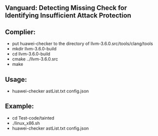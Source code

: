 ## Vanguard: Detecting Missing Check for Identifying Insufficient Attack Protection


## Complier:
+ put huawei-checker to the directory of llvm-3.6.0.src/tools/clang/tools
+ mkdir llvm-3.6.0-build
+ cd llvm-3.6.0-build
+ cmake ../llvm-3.6.0.src
+ make


## Usage:
+ huawei-checker astList.txt config.json


## Example:
+ cd Test-code/tainted
+ ./linux_x86.sh
+ huawei-checker astList.txt config.json

